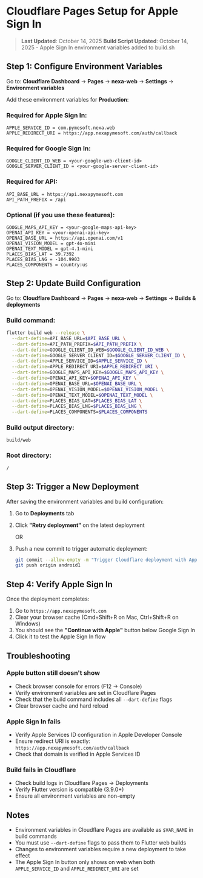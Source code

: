 # Cloudflare Pages Setup for Apple Sign In

> **Last Updated**: October 14, 2025
> **Build Script Updated**: October 14, 2025 - Apple Sign In environment variables added to build.sh

## Step 1: Configure Environment Variables

Go to: **Cloudflare Dashboard** → **Pages** → **nexa-web** → **Settings** → **Environment variables**

Add these environment variables for **Production**:

### Required for Apple Sign In:
```
APPLE_SERVICE_ID = com.pymesoft.nexa.web
APPLE_REDIRECT_URI = https://app.nexapymesoft.com/auth/callback
```

### Required for Google Sign In:
```
GOOGLE_CLIENT_ID_WEB = <your-google-web-client-id>
GOOGLE_SERVER_CLIENT_ID = <your-google-server-client-id>
```

### Required for API:
```
API_BASE_URL = https://api.nexapymesoft.com
API_PATH_PREFIX = /api
```

### Optional (if you use these features):
```
GOOGLE_MAPS_API_KEY = <your-google-maps-api-key>
OPENAI_API_KEY = <your-openai-api-key>
OPENAI_BASE_URL = https://api.openai.com/v1
OPENAI_VISION_MODEL = gpt-4o-mini
OPENAI_TEXT_MODEL = gpt-4.1-mini
PLACES_BIAS_LAT = 39.7392
PLACES_BIAS_LNG = -104.9903
PLACES_COMPONENTS = country:us
```

## Step 2: Update Build Configuration

Go to: **Cloudflare Dashboard** → **Pages** → **nexa-web** → **Settings** → **Builds & deployments**

### Build command:
```bash
flutter build web --release \
  --dart-define=API_BASE_URL=$API_BASE_URL \
  --dart-define=API_PATH_PREFIX=$API_PATH_PREFIX \
  --dart-define=GOOGLE_CLIENT_ID_WEB=$GOOGLE_CLIENT_ID_WEB \
  --dart-define=GOOGLE_SERVER_CLIENT_ID=$GOOGLE_SERVER_CLIENT_ID \
  --dart-define=APPLE_SERVICE_ID=$APPLE_SERVICE_ID \
  --dart-define=APPLE_REDIRECT_URI=$APPLE_REDIRECT_URI \
  --dart-define=GOOGLE_MAPS_API_KEY=$GOOGLE_MAPS_API_KEY \
  --dart-define=OPENAI_API_KEY=$OPENAI_API_KEY \
  --dart-define=OPENAI_BASE_URL=$OPENAI_BASE_URL \
  --dart-define=OPENAI_VISION_MODEL=$OPENAI_VISION_MODEL \
  --dart-define=OPENAI_TEXT_MODEL=$OPENAI_TEXT_MODEL \
  --dart-define=PLACES_BIAS_LAT=$PLACES_BIAS_LAT \
  --dart-define=PLACES_BIAS_LNG=$PLACES_BIAS_LNG \
  --dart-define=PLACES_COMPONENTS=$PLACES_COMPONENTS
```

### Build output directory:
```
build/web
```

### Root directory:
```
/
```

## Step 3: Trigger a New Deployment

After saving the environment variables and build configuration:

1. Go to **Deployments** tab
2. Click **"Retry deployment"** on the latest deployment

   OR

3. Push a new commit to trigger automatic deployment:
   ```bash
   git commit --allow-empty -m "Trigger Cloudflare deployment with Apple Sign In"
   git push origin android1
   ```

## Step 4: Verify Apple Sign In

Once the deployment completes:

1. Go to `https://app.nexapymesoft.com`
2. Clear your browser cache (Cmd+Shift+R on Mac, Ctrl+Shift+R on Windows)
3. You should see the **"Continue with Apple"** button below Google Sign In
4. Click it to test the Apple Sign In flow

## Troubleshooting

### Apple button still doesn't show
- Check browser console for errors (F12 → Console)
- Verify environment variables are set in Cloudflare Pages
- Check that the build command includes all `--dart-define` flags
- Clear browser cache and hard reload

### Apple Sign In fails
- Verify Apple Services ID configuration in Apple Developer Console
- Ensure redirect URI is exactly: `https://app.nexapymesoft.com/auth/callback`
- Check that domain is verified in Apple Services ID

### Build fails in Cloudflare
- Check build logs in Cloudflare Pages → Deployments
- Verify Flutter version is compatible (3.9.0+)
- Ensure all environment variables are non-empty

## Notes

- Environment variables in Cloudflare Pages are available as `$VAR_NAME` in build commands
- You must use `--dart-define` flags to pass them to Flutter web builds
- Changes to environment variables require a new deployment to take effect
- The Apple Sign In button only shows on web when both `APPLE_SERVICE_ID` and `APPLE_REDIRECT_URI` are set
